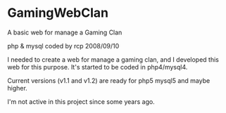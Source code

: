 # GamingWebClan
A basic web for manage a Gaming Clan

php & mysql coded by rcp 2008/09/10  

I needed to create a web for manage a gaming clan, and I developed this web
for this purpose. It's started to be coded in php4/mysql4.

Current versions (v1.1 and v1.2) are ready for php5 mysql5 and maybe higher.

I'm not active in this project since some years ago.
